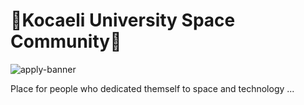 # 🚀Kocaeli University Space Community🚀
![apply-banner](https://github.com/KouSpace/.github/assets/99260593/c512c89a-8d28-4f22-a39c-47c579a96fe7)

Place for people who dedicated themself to space and technology ...
